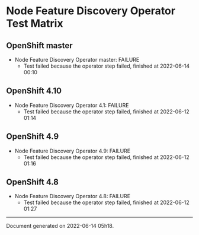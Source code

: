 
Node Feature Discovery Operator Test Matrix
===========================================

OpenShift master
----------------



* Node Feature Discovery Operator master: FAILURE
  - Test failed because the operator step failed, finished at 2022-06-14 00:10






OpenShift 4.10
--------------



* Node Feature Discovery Operator 4.1: FAILURE
  - Test failed because the operator step failed, finished at 2022-06-12 01:14






OpenShift 4.9
-------------



* Node Feature Discovery Operator 4.9: FAILURE
  - Test failed because the operator step failed, finished at 2022-06-12 01:16






OpenShift 4.8
-------------



* Node Feature Discovery Operator 4.8: FAILURE
  - Test failed because the operator step failed, finished at 2022-06-12 01:27






---
Document generated on 2022-06-14 05h18.
